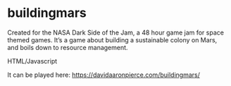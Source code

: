 buildingmars
============

Created for the NASA Dark Side of the Jam, a 48 hour game jam for space themed games. It’s a game about building a sustainable colony on Mars, and boils down to resource management.

HTML/Javascript

It can be played here: https://davidaaronpierce.com/buildingmars/
